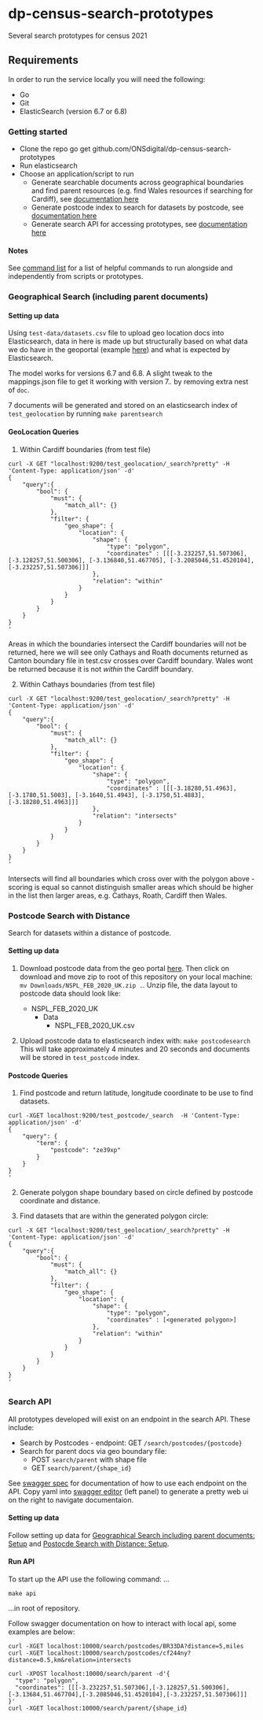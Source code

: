 # dp-census-search-prototypes
Several search prototypes for census 2021

## Requirements

In order to run the service locally you will need the following:

- Go
- Git
- ElasticSearch (version 6.7 or 6.8)

### Getting started

- Clone the repo go get github.com/ONSdigital/dp-census-search-prototypes
- Run elasticsearch
- Choose an application/script to run
    - Generate searchable documents across geographical boundaries and find parent resources (e.g. find Wales resources if searching for Cardiff), see [documentation here](#geographical-search-including-parent-documents)
    - Generate postcode index to search for datasets by postcode, see [documentation here](#postcode-search-with-distance)
    - Generate search API for accessing prototypes, see [documentation here](#search-api)

#### Notes

See [command list](COMMANDS.md) for a list of helpful commands to run alongside and independently from scripts or prototypes.

### Geographical Search (including parent documents)

#### Setting up data

Using `test-data/datasets.csv` file to upload geo location docs into Elasticsearch, data in here is made up but structurally based on what data we do have in the geoportal (example [here](https://geoportal.statistics.gov.uk/datasets/london-assembly-constituencies-december-2018-boundaries-en-bfc/geoservice)) and what is expected by Elasticsearch.

The model works for versions 6.7 and 6.8. A slight tweak to the mappings.json file to get it working with version 7.*.* by removing extra nest of `doc`.

7 documents will be generated and stored on an elasticsearch index of `test_geolocation` by running `make parentsearch`

#### GeoLocation Queries

1) Within Cardiff boundaries (from test file)

```
curl -X GET "localhost:9200/test_geolocation/_search?pretty" -H 'Content-Type: application/json' -d'
{
    "query":{
        "bool": {
            "must": {
                "match_all": {}
            },
            "filter": {
                "geo_shape": {
                    "location": {
                        "shape": {
                            "type": "polygon",
                            "coordinates" : [[[-3.232257,51.507306], [-3.128257,51.500306], [-3.136840,51.467705], [-3.2085046,51.4520104], [-3.232257,51.507306]]]
                        },
                        "relation": "within"
                    }
                }
            }
        }
    }
}
'
```

Areas in which the boundaries intersect the Cardiff boundaries will not be returned, here we will see only Cathays and Roath documents returned as Canton boundary file in test.csv crosses over Cardiff boundary. Wales wont be returned because it is not *within* the Cardiff boundary.

2) Within Cathays boundaries (from test file)

```
curl -X GET "localhost:9200/test_geolocation/_search?pretty" -H 'Content-Type: application/json' -d'
{
    "query":{
        "bool": {
            "must": {
                "match_all": {}
            },
            "filter": {
                "geo_shape": {
                    "location": {
                        "shape": {
                            "type": "polygon",
                            "coordinates" : [[[-3.18280,51.4963], [-3.1780,51.5003], [-3.1640,51.4943], [-3.1750,51.4883], [-3.18280,51.4963]]]
                        },
                        "relation": "intersects"
                    }
                }
            }
        }
    }
}
'
```

Intersects will find all boundaries which cross over with the polygon above - scoring is equal so cannot distinguish smaller areas which should be higher in the list then larger areas, e.g. Cathays, Roath, Cardiff then Wales.

### Postcode Search with Distance

Search for datasets within a distance of postcode.

#### Setting up data

1) Download postcode data from the geo portal [here](https://geoportal.statistics.gov.uk/datasets/national-statistics-postcode-lookup-february-2020). Then click on download and move zip to root of this repository on your local machine: `mv Downloads/NSPL_FEB_2020_UK.zip .`. Unzip file, the data layout to postcode data should look like:
    - NSPL_FEB_2020_UK
      - Data
        - NSPL_FEB_2020_UK.csv

2) Upload postcode data to elasticsearch index with:
`make postcodesearch`
This will take approximately 4 minutes and 20 seconds and documents will be stored in `test_postcode` index.

#### Postcode Queries

1) Find postcode and return latitude, longitude coordinate to be use to find datasets.

```
curl -XGET localhost:9200/test_postcode/_search  -H 'Content-Type: application/json' -d'
{
    "query": {
        "term": {
            "postcode": "ze39xp"
        }
    }
}
'
```
2) Generate polygon shape boundary based on circle defined by postcode coordinate and distance.

3) Find datasets that are within the generated polygon circle:

```
curl -X GET "localhost:9200/test_geolocation/_search?pretty" -H 'Content-Type: application/json' -d'
{
    "query":{
        "bool": {
            "must": {
                "match_all": {}
            },
            "filter": {
                "geo_shape": {
                    "location": {
                        "shape": {
                            "type": "polygon",
                            "coordinates" : [<generated polygon>]
                        },
                        "relation": "within"
                    }
                }
            }
        }
    }
}
'
```

### Search API

All prototypes developed will exist on an endpoint in the search API. These include:

- Search by Postcodes - endpoint: GET `/search/postcodes/{postcode}`
- Search for parent docs via geo boundary file:
    - POST `search/parent` with shape file
    - GET `search/parent/{shape_id}`

See [swagger spec](swagger.yaml) for documentation of how to use each endpoint on the API. Copy yaml into [swagger editor](https://editor.swagger.io/) (left panel) to generate a pretty web ui on the right to navigate documentaion.

#### Setting up data

Follow setting up data for [Geographical Search including parent documents: Setup](#geographical-search-including-parent-documents) and [Postocde Search with Distance: Setup](#geographical-search-including-parent-documents).

#### Run API

To start up the API use the following command: ...

`make api`

...in root of repository.

Follow swagger documentation on how to interact with local api, some examples are below:

```
curl -XGET localhost:10000/search/postcodes/BR33DA?distance=5,miles
curl -XGET localhost:10000/search/postcodes/cf244ny?distance=0.5,km&relation=intersects

curl -XPOST localhost:10000/search/parent -d'{
  "type": "polygon",
  "coordinates": [[[-3.232257,51.507306],[-3.128257,51.500306],[-3.13684,51.467704],[-3.2085046,51.4520104],[-3.232257,51.507306]]]
}'
curl -XGET localhost:10000/search/parent/{shape_id}
```